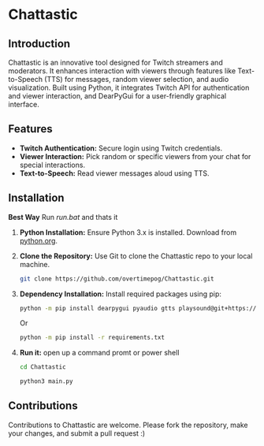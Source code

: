 # Chattastic

## Introduction
Chattastic is an innovative tool designed for Twitch streamers and moderators. It enhances interaction with viewers through features like Text-to-Speech (TTS) for messages, random viewer selection, and audio visualization. Built using Python, it integrates Twitch API for authentication and viewer interaction, and DearPyGui for a user-friendly graphical interface.

## Features
- **Twitch Authentication:** Secure login using Twitch credentials.
- **Viewer Interaction:** Pick random or specific viewers from your chat for special interactions.
- **Text-to-Speech:** Read viewer messages aloud using TTS.

## Installation

**Best Way**
    Run *run.bat* and thats it

1. **Python Installation:** Ensure Python 3.x is installed. Download from [python.org](https://www.python.org/downloads/).

2. **Clone the Repository:** Use Git to clone the Chattastic repo to your local machine.
    ```sh
    git clone https://github.com/overtimepog/Chattastic.git
    ```

3. **Dependency Installation:** Install required packages using pip:
   ```sh
   python -m pip install dearpygui pyaudio gtts playsound@git+https://github.com/taconi/playsound requests sounddevice flask numpy
   ```
   Or
   ```sh 
   python -m pip install -r requirements.txt
   ```

4. **Run it:** open up a command promt or power shell
    ```sh
    cd Chattastic
    ```
    ```sh
    python3 main.py
    ```

## Contributions
Contributions to Chattastic are welcome. Please fork the repository, make your changes, and submit a pull request :)
